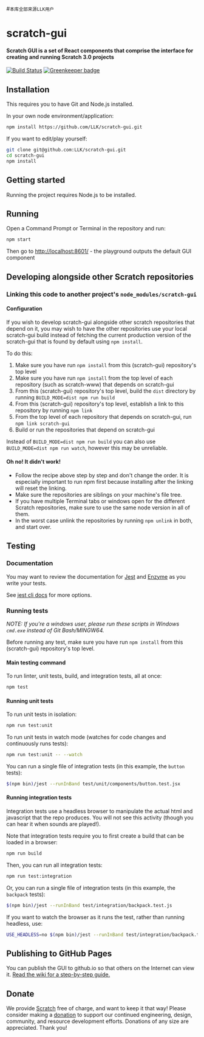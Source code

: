 #`本库全部来源LLK用户`
# scratch-gui
#### Scratch GUI is a set of React components that comprise the interface for creating and running Scratch 3.0 projects

[![Build Status](https://travis-ci.com/LLK/scratch-gui.svg?token=Yfq2ryN1BwaxDME69Lnc&branch=master)](https://travis-ci.com/LLK/scratch-gui)
[![Greenkeeper badge](https://badges.greenkeeper.io/LLK/scratch-gui.svg)](https://greenkeeper.io/)

## Installation
This requires you to have Git and Node.js installed.

In your own node environment/application:
```bash
npm install https://github.com/LLK/scratch-gui.git
```
If you want to edit/play yourself:
```bash
git clone git@github.com:LLK/scratch-gui.git
cd scratch-gui
npm install
```

## Getting started
Running the project requires Node.js to be installed.

## Running
Open a Command Prompt or Terminal in the repository and run:
```bash
npm start
```
Then go to [http://localhost:8601/](http://localhost:8601/) - the playground outputs the default GUI component

## Developing alongside other Scratch repositories

### Linking this code to another project's `node_modules/scratch-gui`

#### Configuration

If you wish to develop scratch-gui alongside other scratch repositories that depend on it, you may wish
to have the other repositories use your local scratch-gui build instead of fetching the current production
version of the scratch-gui that is found by default using `npm install`.

To do this:
1. Make sure you have run `npm install` from this (scratch-gui) repository's top level
2. Make sure you have run `npm install` from the top level of each repository (such as scratch-www) that depends on scratch-gui
3. From this (scratch-gui) repository's top level, build the `dist` directory by running `BUILD_MODE=dist npm run build`
4. From this (scratch-gui) repository's top level, establish a link to this repository by running `npm link`
5. From the top level of each repository that depends on scratch-gui, run `npm link scratch-gui`
6. Build or run the repositories that depend on scratch-gui

Instead of `BUILD_MODE=dist npm run build` you can also use `BUILD_MODE=dist npm run watch`, however this may be unreliable.

#### Oh no! It didn't work!
* Follow the recipe above step by step and don't change the order. It is especially important to run npm first because installing after the linking will reset the linking.
* Make sure the repositories are siblings on your machine's file tree.
* If you have multiple Terminal tabs or windows open for the different Scratch repositories, make sure to use the same node version in all of them.
* In the worst case unlink the repositories by running `npm unlink` in both, and start over.

## Testing
### Documentation

You may want to review the documentation for [Jest](https://facebook.github.io/jest/docs/en/api.html) and [Enzyme](http://airbnb.io/enzyme/docs/api/) as you write your tests.

See [jest cli docs](https://facebook.github.io/jest/docs/en/cli.html#content) for more options.

### Running tests

*NOTE: If you're a windows user, please run these scripts in Windows `cmd.exe`  instead of Git Bash/MINGW64.*

Before running any test, make sure you have run `npm install` from this (scratch-gui) repository's top level.

#### Main testing command

To run linter, unit tests, build, and integration tests, all at once:
```bash
npm test
```

#### Running unit tests

To run unit tests in isolation:
```bash
npm run test:unit
```

To run unit tests in watch mode (watches for code changes and continuously runs tests):
```bash
npm run test:unit -- --watch
```

You can run a single file of integration tests (in this example, the `button` tests):

```bash
$(npm bin)/jest --runInBand test/unit/components/button.test.jsx
```

#### Running integration tests

Integration tests use a headless browser to manipulate the actual html and javascript that the repo
produces. You will not see this activity (though you can hear it when sounds are played!).

Note that integration tests require you to first create a build that can be loaded in a browser:

```bash
npm run build
```

Then, you can run all integration tests:

```bash
npm run test:integration
```

Or, you can run a single file of integration tests (in this example, the `backpack` tests):

```bash
$(npm bin)/jest --runInBand test/integration/backpack.test.js
```

If you want to watch the browser as it runs the test, rather than running headless, use:

```bash
USE_HEADLESS=no $(npm bin)/jest --runInBand test/integration/backpack.test.js
```

## Publishing to GitHub Pages
You can publish the GUI to github.io so that others on the Internet can view it.
[Read the wiki for a step-by-step guide.](https://github.com/LLK/scratch-gui/wiki/Publishing-to-GitHub-Pages)

## Donate
We provide [Scratch](https://scratch.mit.edu) free of charge, and want to keep it that way! Please consider making a [donation](https://secure.donationpay.org/scratchfoundation/) to support our continued engineering, design, community, and resource development efforts. Donations of any size are appreciated. Thank you!
